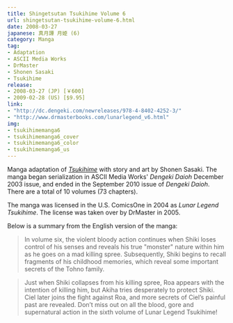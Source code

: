 ```yaml
---
title: Shingetsutan Tsukihime Volume 6
url: shingetsutan-tsukihime-volume-6.html
date: 2008-03-27
japanese: 真月譚 月姫 (6)
category: Manga
tag:
- Adaptation
- ASCII Media Works
- DrMaster
- Shonen Sasaki
- Tsukihime
release:
- 2008-03-27 (JP) [￥600]
- 2009-02-28 (US) [$9.95]
link:
- "http://dc.dengeki.com/newreleases/978-4-8402-4252-3/"
- "http://www.drmasterbooks.com/lunarlegend_v6.html"
img:
- tsukihimemanga6
- tsukihimemanga6_cover
- tsukihimemanga6_color
- tsukihimemanga6_us
---
```


Manga adaptation of [*Tsukihime*](tsukihime.html) with story and art by Shonen Sasaki. The manga began serialization in ASCII Media Works' *Dengeki Daioh* December 2003 issue, and ended in the September 2010 issue of *Dengeki Daioh*. There are a total of 10 volumes (73 chapters).

The manga was licensed in the U.S. ComicsOne in 2004 as *Lunar Legend Tsukihime*. The license was taken over by DrMaster in 2005.

Below is a summary from the English version of the manga:

> In volume six, the violent bloody action continues when Shiki loses control of his senses and reveals his true "monster" nature within him as he goes on a mad killing spree. Subsequently, Shiki begins to recall fragments of his childhood memories, which reveal some important secrets of the Tohno family.

> Just when Shiki collapses from his killing spree, Roa appears with the intention of killing him, but Akiha tries desperately to protect Shiki. Ciel later joins the fight against Roa, and more secrets of Ciel’s painful past are revealed. Don’t miss out on all the blood, gore and supernatural action in the sixth volume of Lunar Legend Tsukihime!